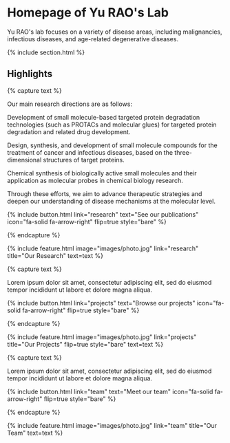 ---
---

# Homepage of Yu RAO's Lab

Yu RAO's lab focuses on a variety of disease areas, including malignancies, infectious diseases, and age-related degenerative diseases. 

{% include section.html %}

## Highlights

{% capture text %}

Our main research directions are as follows:

Development of small molecule-based targeted protein degradation technologies (such as PROTACs and molecular glues) for targeted protein degradation and related drug development.

Design, synthesis, and development of small molecule compounds for the treatment of cancer and infectious diseases, based on the three-dimensional structures of target proteins.

Chemical synthesis of biologically active small molecules and their application as molecular probes in chemical biology research.

Through these efforts, we aim to advance therapeutic strategies and deepen our understanding of disease mechanisms at the molecular level.

{%
  include button.html
  link="research"
  text="See our publications"
  icon="fa-solid fa-arrow-right"
  flip=true
  style="bare"
%}

{% endcapture %}

{%
  include feature.html
  image="images/photo.jpg"
  link="research"
  title="Our Research"
  text=text
%}

{% capture text %}

Lorem ipsum dolor sit amet, consectetur adipiscing elit, sed do eiusmod tempor incididunt ut labore et dolore magna aliqua.

{%
  include button.html
  link="projects"
  text="Browse our projects"
  icon="fa-solid fa-arrow-right"
  flip=true
  style="bare"
%}

{% endcapture %}

{%
  include feature.html
  image="images/photo.jpg"
  link="projects"
  title="Our Projects"
  flip=true
  style="bare"
  text=text
%}

{% capture text %}

Lorem ipsum dolor sit amet, consectetur adipiscing elit, sed do eiusmod tempor incididunt ut labore et dolore magna aliqua.

{%
  include button.html
  link="team"
  text="Meet our team"
  icon="fa-solid fa-arrow-right"
  flip=true
  style="bare"
%}

{% endcapture %}

{%
  include feature.html
  image="images/photo.jpg"
  link="team"
  title="Our Team"
  text=text
%}
